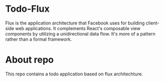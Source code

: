 # Todo-Flux
Flux is the application architecture that Facebook uses for building client-side web applications. It complements React's composable view components by utilizing a unidirectional data flow. It's more of a pattern rather than a formal framework.

# About repo

This repo contains a todo application based on flux architechture.
